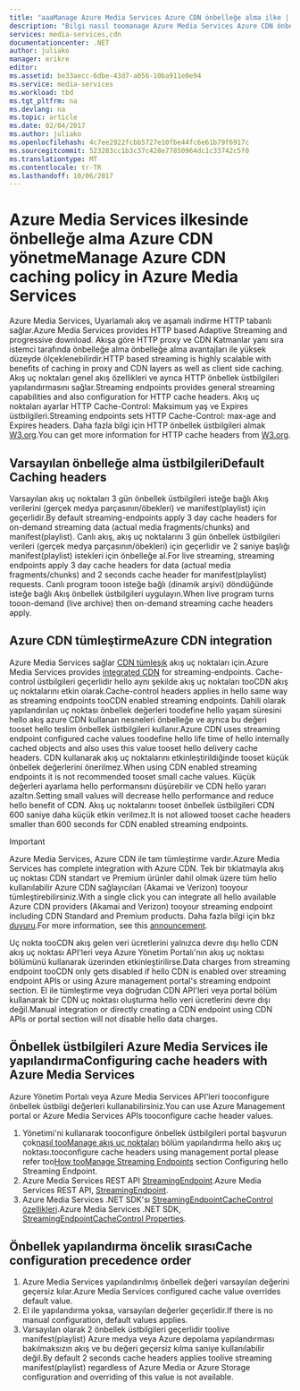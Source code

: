 ```yaml
---
title: "aaaManage Azure Media Services Azure CDN önbelleğe alma ilke | Microsoft Docs"
description: "Bilgi nasıl toomanage Azure Media Services Azure CDN önbellek ilkesi."
services: media-services,cdn
documentationcenter: .NET
author: juliako
manager: erikre
editor: 
ms.assetid: be33aecc-6dbe-43d7-a056-10ba911e0e94
ms.service: media-services
ms.workload: tbd
ms.tgt_pltfrm: na
ms.devlang: na
ms.topic: article
ms.date: 02/04/2017
ms.author: juliako
ms.openlocfilehash: 4c7ee2922fcbb5727e10fbe44fc6e61b79f6917c
ms.sourcegitcommit: 523283cc1b3c37c428e77850964dc1c33742c5f0
ms.translationtype: MT
ms.contentlocale: tr-TR
ms.lasthandoff: 10/06/2017
---
```

# <a name="manage-azure-cdn-caching-policy-in-azure-media-services"></a><span data-ttu-id="06f12-103">Azure Media Services ilkesinde önbelleğe alma Azure CDN yönetme</span><span class="sxs-lookup"><span data-stu-id="06f12-103">Manage Azure CDN caching policy in Azure Media Services</span></span>
<span data-ttu-id="06f12-104">Azure Media Services, Uyarlamalı akış ve aşamalı indirme HTTP tabanlı sağlar.</span><span class="sxs-lookup"><span data-stu-id="06f12-104">Azure Media Services provides HTTP based Adaptive Streaming and progressive download.</span></span> <span data-ttu-id="06f12-105">Akışa göre HTTP proxy ve CDN Katmanlar yanı sıra istemci tarafında önbelleğe alma önbelleğe alma avantajları ile yüksek düzeyde ölçeklenebilirdir.</span><span class="sxs-lookup"><span data-stu-id="06f12-105">HTTP based streaming is highly scalable with benefits of caching in proxy and CDN layers as well as client side caching.</span></span> <span data-ttu-id="06f12-106">Akış uç noktaları genel akış özellikleri ve ayrıca HTTP önbellek üstbilgileri yapılandırmasını sağlar.</span><span class="sxs-lookup"><span data-stu-id="06f12-106">Streaming endpoints provides general streaming capabilities and also configuration for HTTP cache headers.</span></span> <span data-ttu-id="06f12-107">Akış uç noktaları ayarlar HTTP Cache-Control: Maksimum yaş ve Expires üstbilgileri.</span><span class="sxs-lookup"><span data-stu-id="06f12-107">Streaming endpoints sets HTTP Cache-Control: max-age and Expires headers.</span></span> <span data-ttu-id="06f12-108">Daha fazla bilgi için HTTP önbellek üstbilgileri almak [W3.org](http://www.w3.org/Protocols/rfc2616/rfc2616-sec13.html).</span><span class="sxs-lookup"><span data-stu-id="06f12-108">You can get more information for HTTP cache headers from [W3.org](http://www.w3.org/Protocols/rfc2616/rfc2616-sec13.html).</span></span>

## <a name="default-caching-headers"></a><span data-ttu-id="06f12-109">Varsayılan önbelleğe alma üstbilgileri</span><span class="sxs-lookup"><span data-stu-id="06f12-109">Default Caching headers</span></span>
<span data-ttu-id="06f12-110">Varsayılan akış uç noktaları 3 gün önbellek üstbilgileri isteğe bağlı Akış verilerini (gerçek medya parçasının/öbekleri) ve manifest(playlist) için geçerlidir.</span><span class="sxs-lookup"><span data-stu-id="06f12-110">By default streaming-endpoints apply 3 day cache headers for on-demand streaming data (actual media fragments/chunks) and manifest(playlist).</span></span> <span data-ttu-id="06f12-111">Canlı akış, akış uç noktalarını 3 gün önbellek üstbilgileri verileri (gerçek medya parçasının/öbekleri) için geçerlidir ve 2 saniye başlığı manifest(playlist) istekleri için önbelleğe al.</span><span class="sxs-lookup"><span data-stu-id="06f12-111">For live streaming, streaming endpoints apply 3 day cache headers for data (actual media fragments/chunks) and 2 seconds cache header for manifest(playlist) requests.</span></span> <span data-ttu-id="06f12-112">Canlı program tooon isteğe bağlı (dinamik arşivi) döndüğünde isteğe bağlı Akış önbellek üstbilgileri uygulayın.</span><span class="sxs-lookup"><span data-stu-id="06f12-112">When live program turns tooon-demand (live archive) then on-demand streaming cache headers apply.</span></span>

## <a name="azure-cdn-integration"></a><span data-ttu-id="06f12-113">Azure CDN tümleştirme</span><span class="sxs-lookup"><span data-stu-id="06f12-113">Azure CDN integration</span></span>
<span data-ttu-id="06f12-114">Azure Media Services sağlar [CDN tümleşik](https://azure.microsoft.com/updates/azure-media-services-now-fully-integrated-with-azure-cdn/) akış uç noktaları için.</span><span class="sxs-lookup"><span data-stu-id="06f12-114">Azure Media Services provides [integrated CDN](https://azure.microsoft.com/updates/azure-media-services-now-fully-integrated-with-azure-cdn/) for streaming-endpoints.</span></span> <span data-ttu-id="06f12-115">Cache-control üstbilgileri geçerlidir hello aynı şekilde akış uç noktaları tooCDN akış uç noktalarını etkin olarak.</span><span class="sxs-lookup"><span data-stu-id="06f12-115">Cache-control headers applies in hello same way as streaming endpoints tooCDN enabled streaming endpoints.</span></span> <span data-ttu-id="06f12-116">Dahili olarak yapılandırılan uç noktası önbellek değerleri toodefine hello yaşam süresini hello akış azure CDN kullanan nesneleri önbelleğe ve ayrıca bu değeri tooset hello teslim önbellek üstbilgileri kullanır.</span><span class="sxs-lookup"><span data-stu-id="06f12-116">Azure CDN uses streaming endpoint configured cache values toodefine hello life time of hello internally cached objects and also uses this value tooset hello delivery cache headers.</span></span> <span data-ttu-id="06f12-117">CDN kullanarak akış uç noktalarını etkinleştirildiğinde tooset küçük önbellek değerlerini önerilmez.</span><span class="sxs-lookup"><span data-stu-id="06f12-117">When using CDN enabled streaming endpoints it is not recommended tooset small cache values.</span></span> <span data-ttu-id="06f12-118">Küçük değerleri ayarlama hello performansını düşürebilir ve CDN hello yararı azaltın.</span><span class="sxs-lookup"><span data-stu-id="06f12-118">Setting small values will decrease hello performance and reduce hello benefit of CDN.</span></span> <span data-ttu-id="06f12-119">Akış uç noktalarını tooset önbellek üstbilgileri CDN 600 saniye daha küçük etkin verilmez.</span><span class="sxs-lookup"><span data-stu-id="06f12-119">It is not allowed tooset cache headers smaller than 600 seconds for CDN enabled streaming endpoints.</span></span>

> [!IMPORTANT]
><span data-ttu-id="06f12-120">Azure Media Services, Azure CDN ile tam tümleştirme vardır.</span><span class="sxs-lookup"><span data-stu-id="06f12-120">Azure Media Services has complete integration with Azure CDN.</span></span> <span data-ttu-id="06f12-121">Tek bir tıklatmayla akış uç noktası CDN standart ve Premium ürünler dahil olmak üzere tüm hello kullanılabilir Azure CDN sağlayıcıları (Akamai ve Verizon) tooyour tümleştirebilirsiniz.</span><span class="sxs-lookup"><span data-stu-id="06f12-121">With a single click you can integrate all hello available Azure CDN providers (Akamai and Verizon) tooyour streaming endpoint including CDN Standard and Premium products.</span></span> <span data-ttu-id="06f12-122">Daha fazla bilgi için bkz [duyuru](https://azure.microsoft.com/blog/standardstreamingendpoint/).</span><span class="sxs-lookup"><span data-stu-id="06f12-122">For more information, see this [announcement](https://azure.microsoft.com/blog/standardstreamingendpoint/).</span></span>
> 
> <span data-ttu-id="06f12-123">Uç nokta tooCDN akış gelen veri ücretlerini yalnızca devre dışı hello CDN akış uç noktası API'leri veya Azure Yönetim Portalı'nın akış uç noktası bölümünü kullanarak üzerinden etkinleştirilirse.</span><span class="sxs-lookup"><span data-stu-id="06f12-123">Data charges from streaming endpoint tooCDN only gets disabled if hello CDN is enabled over streaming endpoint APIs or using Azure management portal's streaming endpoint section.</span></span> <span data-ttu-id="06f12-124">El ile tümleştirme veya doğrudan CDN API'leri veya portal bölüm kullanarak bir CDN uç noktası oluşturma hello veri ücretlerini devre dışı değil.</span><span class="sxs-lookup"><span data-stu-id="06f12-124">Manual integration or directly creating a CDN endpoint using CDN APIs or portal section will not disable hello data charges.</span></span>

## <a name="configuring-cache-headers-with-azure-media-services"></a><span data-ttu-id="06f12-125">Önbellek üstbilgileri Azure Media Services ile yapılandırma</span><span class="sxs-lookup"><span data-stu-id="06f12-125">Configuring cache headers with Azure Media Services</span></span>
<span data-ttu-id="06f12-126">Azure Yönetim Portalı veya Azure Media Services API'leri tooconfigure önbellek üstbilgi değerleri kullanabilirsiniz.</span><span class="sxs-lookup"><span data-stu-id="06f12-126">You can use Azure Management portal or Azure Media Services APIs tooconfigure cache header values.</span></span>

1. <span data-ttu-id="06f12-127">Yönetimi'ni kullanarak tooconfigure önbellek üstbilgileri portal başvurun çok[nasıl tooManage akış uç noktaları](../media-services/media-services-portal-manage-streaming-endpoints.md) bölüm yapılandırma hello akış uç noktası.</span><span class="sxs-lookup"><span data-stu-id="06f12-127">tooconfigure cache headers using management portal please refer too[How tooManage Streaming Endpoints](../media-services/media-services-portal-manage-streaming-endpoints.md) section Configuring hello Streaming Endpoint.</span></span>
2. <span data-ttu-id="06f12-128">Azure Media Services REST API [StreamingEndpoint](https://msdn.microsoft.com/library/azure/dn783468.aspx#StreamingEndpointCacheControl).</span><span class="sxs-lookup"><span data-stu-id="06f12-128">Azure Media Services REST API, [StreamingEndpoint](https://msdn.microsoft.com/library/azure/dn783468.aspx#StreamingEndpointCacheControl).</span></span>
3. <span data-ttu-id="06f12-129">Azure Media Services .NET SDK'sı [StreamingEndpointCacheControl özellikleri](http://go.microsoft.com/fwlink/?LinkId=615302).</span><span class="sxs-lookup"><span data-stu-id="06f12-129">Azure Media Services .NET SDK, [StreamingEndpointCacheControl Properties](http://go.microsoft.com/fwlink/?LinkId=615302).</span></span>

## <a name="cache-configuration-precedence-order"></a><span data-ttu-id="06f12-130">Önbellek yapılandırma öncelik sırası</span><span class="sxs-lookup"><span data-stu-id="06f12-130">Cache configuration precedence order</span></span>
1. <span data-ttu-id="06f12-131">Azure Media Services yapılandırılmış önbellek değeri varsayılan değerini geçersiz kılar.</span><span class="sxs-lookup"><span data-stu-id="06f12-131">Azure Media Services configured cache value overrides default value.</span></span>
2. <span data-ttu-id="06f12-132">El ile yapılandırma yoksa, varsayılan değerler geçerlidir.</span><span class="sxs-lookup"><span data-stu-id="06f12-132">If there is no manual configuration, default values applies.</span></span>
3. <span data-ttu-id="06f12-133">Varsayılan olarak 2 önbellek üstbilgileri geçerlidir toolive manifest(playlist) Azure medya veya Azure depolama yapılandırması bakılmaksızın akış ve bu değeri geçersiz kılma saniye kullanılabilir değil.</span><span class="sxs-lookup"><span data-stu-id="06f12-133">By default 2 seconds cache headers applies toolive streaming manifest(playlist) regardless of Azure Media or Azure Storage configuration and overriding of this value is not available.</span></span>

